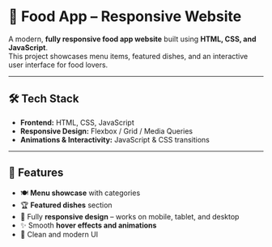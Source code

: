# 🍔 Food App – Responsive Website  

A modern, **fully responsive food app website** built using **HTML, CSS, and JavaScript**.  
This project showcases menu items, featured dishes, and an interactive user interface for food lovers.  

---
## 🛠️ Tech Stack  
- **Frontend:** HTML, CSS, JavaScript  
- **Responsive Design:** Flexbox / Grid / Media Queries  
- **Animations & Interactivity:** JavaScript & CSS transitions  

---

## 🌟 Features  
- 🍽️ **Menu showcase** with categories  
- 🏆 **Featured dishes** section  
- 📱 Fully **responsive design** – works on mobile, tablet, and desktop  
- ✨ Smooth **hover effects and animations**  
- 🎨 Clean and modern UI  


